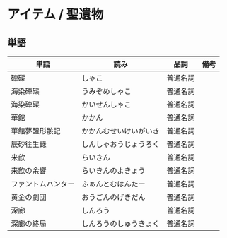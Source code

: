 # アイテム / 聖遺物

## 単語

|単語|読み|品詞|備考|
|---|---|---|---|
|硨磲|しゃこ|普通名詞||
|海染硨磲|うみぞめしゃこ|普通名詞||
|海染硨磲|かいせんしゃこ|普通名詞||
|華館|かかん|普通名詞||
|華館夢醒形骸記|かかんむせいけいがいき|普通名詞||
|辰砂往生録|しんしゃおうじょうろく|普通名詞||
|来歆|らいきん|普通名詞||
|来歆の余響|らいきんのよきょう|普通名詞||
|ファントムハンター|ふぁんとむはんたー|普通名詞||
|黄金の劇団|おうごんのげきだん|普通名詞||
|深廊|しんろう|普通名詞||
|深廊の終局|しんろうのしゅうきょく|普通名詞||